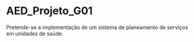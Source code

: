 # AED_Projeto_G01
Pretende-se a implementação de um sistema de planeamento de serviços em unidades de saúde.
